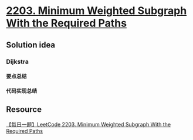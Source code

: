 # [2203. Minimum Weighted Subgraph With the Required Paths](https://leetcode.com/problems/minimum-weighted-subgraph-with-the-required-paths/description/)

## Solution idea

### Dijkstra

#### 要点总结

#### 代码实现总结

## Resource
[【每日一题】LeetCode 2203. Minimum Weighted Subgraph With the Required Paths](https://www.youtube.com/watch?v=1dzPPlwT6LM&ab_channel=HuifengGuan)